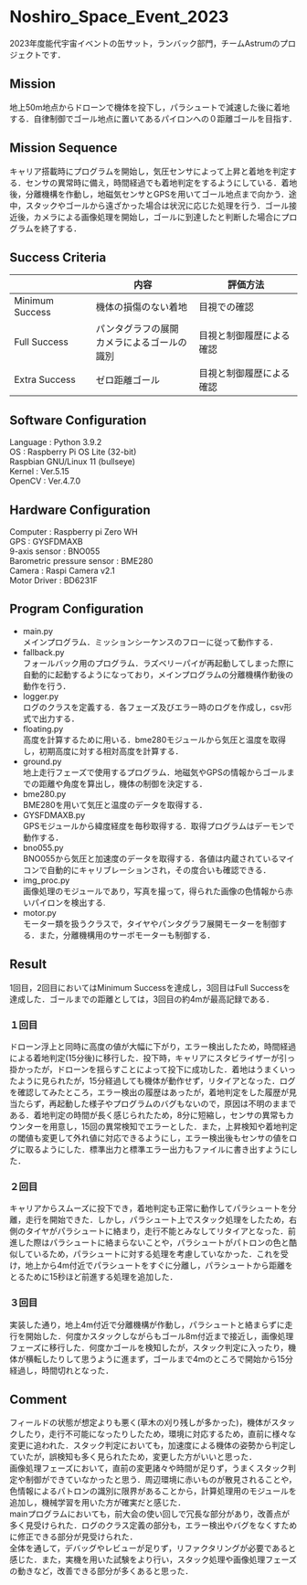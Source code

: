 # Noshiro_Space_Event_2023  
2023年度能代宇宙イベントの缶サット，ランバック部門，チームAstrumのプロジェクトです． 

## Mission  
地上50m地点からドローンで機体を投下し，パラシュートで減速した後に着地する．自律制御でゴール地点に置いてあるパイロンへの０距離ゴールを目指す．  
  
## Mission Sequence  
キャリア搭載時にプログラムを開始し，気圧センサによって上昇と着地を判定する．センサの異常時に備え，時間経過でも着地判定をするようにしている．着地後，分離機構を作動し，地磁気センサとGPSを用いてゴール地点まで向かう．途中，スタックやゴールから遠ざかった場合は状況に応じた処理を行う．ゴール接近後，カメラによる画像処理を開始し，ゴールに到達したと判断した場合にプログラムを終了する．  

## Success Criteria  

| | 内容 |評価方法|
| ---- | ---- |---|
| Minimum Success |機体の損傷のない着地|目視での確認|
| Full Success |パンタグラフの展開<br>カメラによるゴールの識別|目視と制御履歴による確認|
| Extra Success |ゼロ距離ゴール|目視と制御履歴による確認|


## Software Configuration
Language : Python 3.9.2  
OS       : Raspberry Pi OS Lite (32-bit)   
Raspbian GNU/Linux 11 (bullseye)    
Kernel   : Ver.5.15    
OpenCV   : Ver.4.7.0    

## Hardware Configuration

Computer                   : Raspberry pi Zero WH  
GPS                        : GYSFDMAXB  
9-axis sensor              : BNO055  
Barometric pressure sensor : BME280  
Camera                     : Raspi Camera v2.1  
Motor Driver               : BD6231F  

## Program Configuration

- main.py  
    メインプログラム．ミッションシーケンスのフローに従って動作する．
- fallback.py  
    フォールバック用のプログラム．ラズベリーパイが再起動してしまった際に自動的に起動するようになっており，メインプログラムの分離機構作動後の動作を行う．
- logger.py  
    ログのクラスを定義する．各フェーズ及びエラー時のログを作成し，csv形式で出力する．
- floating.py  
    高度を計算するために用いる．bme280モジュールから気圧と温度を取得し，初期高度に対する相対高度を計算する．
- ground.py  
    地上走行フェーズで使用するプログラム．地磁気やGPSの情報からゴールまでの距離や角度を算出し，機体の制御を決定する．
- bme280.py  
    BME280を用いて気圧と温度のデータを取得する．
- GYSFDMAXB.py  
    GPSモジュールから緯度経度を毎秒取得する．取得プログラムはデーモンで動作する．
- bno055.py  
    BNO055から気圧と加速度のデータを取得する．各値は内蔵されているマイコンで自動的にキャリブレーションされ，その度合いも確認できる．
- img_proc.py  
    画像処理のモジュールであり，写真を撮って，得られた画像の色情報から赤いパイロンを検出する.
- motor.py  
    モーター類を扱うクラスで，タイヤやパンタグラフ展開モーターを制御する．また，分離機構用のサーボモーターも制御する．

## Result
1回目，2回目においてはMinimum Successを達成し，3回目はFull Successを達成した．ゴールまでの距離としては，3回目の約4mが最高記録である．  
### １回目
ドローン浮上と同時に高度の値が大幅に下がり，エラー検出したため，時間経過による着地判定(15分後)に移行した．投下時，キャリアにスタビライザーが引っ掛かったが，ドローンを揺らすことによって投下に成功した．着地はうまくいったように見られたが，15分経過しても機体が動作せず，リタイアとなった．ログを確認してみたところ，エラー検出の履歴はあったが，着地判定をした履歴が見当たらず，再起動した様子やプログラムのバグもないので，原因は不明のままである．着地判定の時間が長く感じられたため，8分に短縮し，センサの異常もカウンターを用意し，15回の異常検知でエラーとした．また，上昇検知や着地判定の閾値も変更して外れ値に対応できるようにし，エラー検出後もセンサの値をログに取るようにした．標準出力と標準エラー出力もファイルに書き出すようにした．
### ２回目
キャリアからスムーズに投下でき，着地判定も正常に動作してパラシュートを分離，走行を開始できた．しかし，パラシュート上でスタック処理をしたため，右側のタイヤがパラシュートに絡まり，走行不能とみなしてリタイアとなった．前進した際はパラシュートに絡まらないことや，パラシュートがパトロンの色と酷似しているため，パラシュートに対する処理を考慮していなかった．これを受け，地上から4m付近でパラシュートをすぐに分離し，パラシュートから距離をとるために15秒ほど前進する処理を追加した．
### ３回目
実装した通り，地上4m付近で分離機構が作動し，パラシュートと絡まらずに走行を開始した．何度かスタックしながらもゴール8m付近まで接近し，画像処理フェーズに移行した．何度かゴールを検知したが，スタック判定に入ったり，機体が横転したりして思うように進まず，ゴールまで4mのところで開始から15分経過し，時間切れとなった．

## Comment  
フィールドの状態が想定よりも悪く(草木の刈り残しが多かった)，機体がスタックしたり，走行不可能になったりしたため，環境に対応するため，直前に様々な変更に追われた．スタック判定においても，加速度による機体の姿勢から判定していたが，誤検知も多く見られたため，変更した方がいいと思った．  
画像処理フェーズにおいて，直前の変更諸々や時間が足りず，うまくスタック判定や制御ができていなかったと思う．周辺環境に赤いものが散見されることや，色情報によるパトロンの識別に限界があることから，計算処理用のモジュールを追加し，機械学習を用いた方が確実だと感じた．  
mainプログラムにおいても，前大会の使い回しで冗長な部分があり，改善点が多く見受けられた．ログのクラス定義の部分も，エラー検出やバグをなくすために修正できる部分が見受けられた．  
全体を通して，デバッグやレビューが足りず，リファクタリングが必要であると感じた．また，実機を用いた試験をより行い，スタック処理や画像処理フェーズの動きなど，改善できる部分が多くあると思った．
